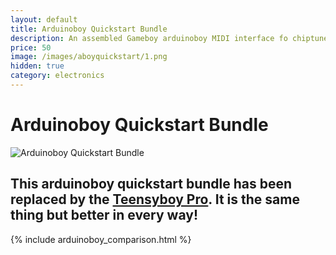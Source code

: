 ```yaml
---
layout: default
title: Arduinoboy Quickstart Bundle
description: An assembled Gameboy arduinoboy MIDI interface fo chiptune.
price: 50
image: /images/aboyquickstart/1.png
hidden: true
category: electronics
---
```

# Arduinoboy Quickstart Bundle

<div class="gallery">
	<img src="{{ site.baseurl }}public/images/aboyquickstart/1.png" alt="Arduinoboy Quickstart Bundle" id="gallery_image">
</div>

## This arduinoboy quickstart bundle has been replaced by the [Teensyboy Pro](https://catskullelectronics.com/teensyboypro). It is the same thing but better in every way!

{% include arduinoboy_comparison.html %}

